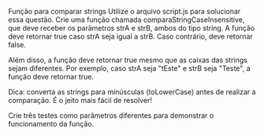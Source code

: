 Função para comparar strings
Utilize o arquivo script.js para solucionar essa questão.
Crie uma função chamada comparaStringCaseInsensitive, que deve receber os parâmetros strA e strB, ambos do tipo string. A função deve retornar true caso strA seja igual a strB. Caso contrário, deve retornar false.

Além disso, a função deve retornar true mesmo que as caixas das strings sejam diferentes. Por exemplo, caso strA seja "tEste" e strB seja "Teste", a função deve retornar true.

Dica: converta as strings para minúsculas (toLowerCase) antes de realizar a comparação. É o jeito mais fácil de resolver!

Crie três testes como parâmetros diferentes para demonstrar o funcionamento da função.